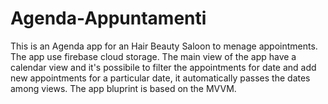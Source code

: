 # Agenda-Appuntamenti


This is an Agenda app for an Hair Beauty Saloon to menage appointments. The app use firebase cloud storage.
The main view of the app have a calendar view and it's possibile to filter the appointments for date and add new appointments for a particular date, it automatically passes the dates among views. The app bluprint is based on the MVVM.
